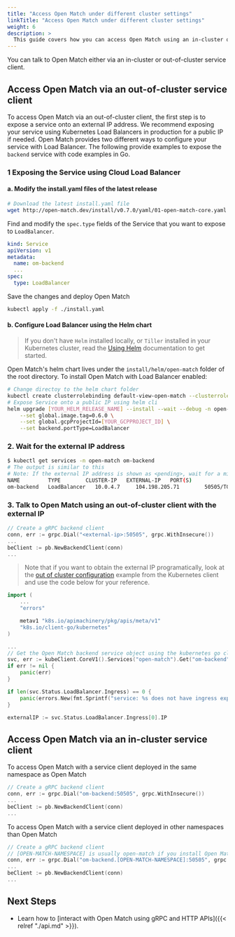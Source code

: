 ```yaml
---
title: "Access Open Match under different cluster settings"
linkTitle: "Access Open Match under different cluster settings"
weight: 6
description: >
  This guide covers how you can access Open Match using an in-cluster or out-of-cluster client.
---
```


You can talk to Open Match either via an in-cluster or out-of-cluster service client.

## Access Open Match via an out-of-cluster service client
To access Open Match via an out-of-cluster client, the first step is to expose a service onto an external IP address. We recommend exposing your service using Kubernetes Load Balancers in production for a public IP if needed. Open Match provides two different ways to configure your service with Load Balancer. The following provide examples to expose the `backend` service with code examples in Go.

### 1 Exposing the Service using Cloud Load Balancer
#### a. Modify the install.yaml files of the latest release
```bash
# Download the latest install.yaml file
wget http://open-match.dev/install/v0.7.0/yaml/01-open-match-core.yaml
```
Find and modify the `spec.type` fields of the Service that you want to expose to `LoadBalancer`.

```yaml
kind: Service
apiVersion: v1
metadata:
  name: om-backend
  ...
spec:
  type: LoadBalancer
```
Save the changes and deploy Open Match
```bash
kubectl apply -f ./install.yaml
```
#### b. Configure Load Balancer using the Helm chart

> If you don't have `Helm` installed locally, or `Tiller` installed in your Kubernetes cluster, read the [Using Helm](https://docs.helm.sh/using_helm/) documentation to get started.

Open Match's helm chart lives under the `install/helm/open-match` folder of the root directory. To install Open Match with Load Balancer enabled:
```bash
# Change directoy to the helm chart folder
kubectl create clusterrolebinding default-view-open-match --clusterrole=view --serviceaccount=open-match:default
# Expose Service onto a public IP using helm cli
helm upgrade [YOUR_HELM_RELEASE_NAME] --install --wait --debug -n open-match \
    --set global.image.tag=0.6.0 \
    --set global.gcpProjectId=[YOUR_GCPPROJECT_ID] \
    --set backend.portType=LoadBalancer
```

### 2. Wait for the external IP address
```bash
$ kubectl get services -n open-match om-backend
# The output is similar to this
# Note: If the external IP address is shown as <pending>, wait for a minute and enter the same command again.
NAME         TYPE        CLUSTER-IP   EXTERNAL-IP   PORT(S)               AGE
om-backend   LoadBalancer   10.0.4.7     104.198.205.71        50505/TCP,51505/TCP   3h2m
```
### 3. Talk to Open Match using an out-of-cluster client with the external IP
```go
// Create a gRPC backend client
conn, err := grpc.Dial("<external-ip>:50505", grpc.WithInsecure())
...
beClient := pb.NewBackendClient(conn)
...
```
> Note that if you want to obtain the external IP programatically, look at the [out of cluster configuration](https://github.com/kubernetes/client-go/tree/master/examples/out-of-cluster-client-configuration)
example from the Kubernetes client and use the code below for your reference.

```go
import (
    ...
    "errors"

    metav1 "k8s.io/apimachinery/pkg/apis/meta/v1"
    "k8s.io/client-go/kubernetes"
)

...
// Get the Open Match backend service object using the kubernetes go client
svc, err := kubeClient.CoreV1().Services("open-match").Get("om-backend", metav1.GetOptions{})
if err != nil {
    panic(err)
}

if len(svc.Status.LoadBalancer.Ingress) == 0 {
    panic(errors.New(fmt.Sprintf("service: %s does not have ingress exposed.\n", svcName)))
}

externalIP := svc.Status.LoadBalancer.Ingress[0].IP
```

## Access Open Match via an in-cluster service client
To access Open Match with a service client deployed in the same namespace as Open Match
```go
// Create a gRPC backend client
conn, err := grpc.Dial("om-backend:50505", grpc.WithInsecure())
...
beClient := pb.NewBackendClient(conn)
...
```

To access Open Match with a service client deployed in other namespaces than Open Match
```go
// Create a gRPC backend client
// [OPEN-MATCH-NAMESPACE] is usually open-match if you install Open Match via the official yaml files.
conn, err := grpc.Dial("om-backend.[OPEN-MATCH-NAMESPACE]:50505", grpc.WithInsecure())
...
beClient := pb.NewBackendClient(conn)
...
```

## Next Steps
- Learn how to [interact with Open Match using gRPC and HTTP APIs]({{< relref "./api.md" >}}).
